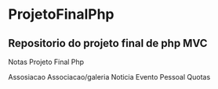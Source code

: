 # ProjetoFinalPhp
Repositorio do projeto final de php MVC
------------------------------------------------------------------------------
Notas Projeto Final Php

<paginas>
    <pag>Assosiacao</pag>
    <pag>Associacao/galeria</pag>
    <pag>Noticia</pag>
    <pag>Evento</pag>
    <pag>Pessoal</pag>
    <pag>Quotas</pag>
</paginas>

